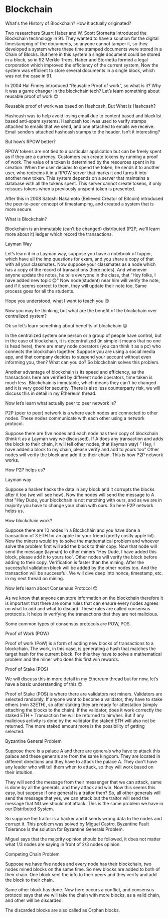 # Blockchain

What's the History of Blockchain? How it actually originated? 


Two researchers Stuart Haber and W. Scott Stornetta introduced the Blockchain technology in 91. They wanted to have a solution for the digital timestamping of the documents, so anyone cannot tamper it, so they developed a system where these time stamped documents were stored in a Chain of Blocks. But here in this system a single document could be stored in a block, so in 92 Merkle Trees, Haber and Stornetta formed a legal corporation which improved the efficiency of the current system, Now the system was efficient to store several documents in a single block, which was not the case in 91.  

In 2004 Hal Finney introduced “Reusable Proof of work”, so what is it? Why it was a game changer in the blockchain tech? Let’s learn something about reusable proof of work 😊 

Reusable proof of work was based on Hashcash, But What is Hashcash? 

Hashcash was to help avoid losing email due to content based and blacklist based anti-spam systems. Hashcash  tool was used to verify stamps attached to emails that we send, and one attached to emails we receive. Email senders attached hashcash stamps to the header.  Isn’t it interesting? 

But how’s RPOW better? 

RPOW tokens are not tied to a particular application but can be freely spent as if they are a currency.  Customers can create tokens by running a proof of work. The value of a token is determined by the resources spent in its creation. When the user decides to spend the token, he sends it to another user, who redeems it in a RPOW server that marks it and turns it into another new token. This system depends on a server that maintains a database with all the tokens spent. This server cannot create tokens, it only reissues tokens when a previously unspent token is presented. 

After this in 2008 Satoshi Nakamoto (Believed Creator of Bitcoin) introduced the peer-to-peer concept of timestamping, and created a system that is more secure.  

What is Blockchain? 

Blockchain is an immutable (can’t be changed) distributed (P2P, we’ll learn more about it) ledger which record the transactions. 

Layman Way 

Let’s learn it in a Layman way, suppose you have a notebook of topper, which have all the imp questions for exam, and you share a copy of that with all your classmates. Now suppose your classmates as a node which has a copy of the record of transactions (here notes). And whenever anyone update the notes, he tells everyone in the class, that “Hey folks, I have added new topic 😊" Now node(student) near him will verify the note, and if it seems correct to them, they will update their note too, Same process goes for all the students. 

Hope you understood, what I want to teach you 😊 

Now you may be thinking, but what are the benefit of the blockchain over centralized system?  

Ok so let’s learn something about benefits of blockchain 😊 

In the centralized system one person or a group of people have control, but in the case of blockchain, it is decentralized (in simple it means that no one is head here), there are many node operators (you can think it as a pc) who connects the blockchain together. Suppose you are using a social media app, and that company decides to suspend your account without even informing you, then? What can you do? So blockchain solves this problem. 

Another advantage of blockchain is its speed and efficiency, as the transactions here are verified by different node operators, time taken is much less. Blockchain is immutable, which means they can’t be changed and it is very good for security. There is also less counterparty risk, we will discuss this in detail in my Ethereum thread. 

Now let’s learn what actually peer to peer network is?  

P2P (peer to peer) network is a where each nodes are connected to other nodes. These nodes communicate with each other using a network protocol.  

Suppose there are five nodes and each node has their copy of blockchain (think it as a Layman way we discussed). If A does any transaction and adds the block to their chain, it will tell other nodes, that (layman way) " Hey, I have added a block to my chain, please verify and add to yours too" Other nodes will verify the block and add it to their chain. This is how P2P network works.  

How P2P helps us? 

Layman way 

Suppose a hacker hacks the data in any block and it corrupts the blocks after it too (we will see how). Now the nodes will send the message to A that "Hey Dude, your blockchain is not matching with ours, and as we are in majority you have to change your chain with ours. So here P2P network helps us. 

 

 

 

 

How blockchain work? 

Suppose there are 10 nodes in a Blockchain and you have done a transaction of 3 ETH for an apple for your friend (pretty costly apple lol). Now the miners would try to solve the mathematical problem and whoever solve the problem first will add the block to their copy. Now that node will send the message (layman) to other miners “Hey Dude, I have added this block, please add it to yours too”. Other nodes will verify the block before adding to their copy. Verification is faster than the mining. After the successful validation block will be added by the other nodes too. And the transaction will be successful. We will dive deep into nonce, timestamp, etc. in my next thread on mining. 

Now let’s learn about Consensus Protocol 😊 

As we know that anyone can store information on the blockchain therefore it is important that there are some rules that can ensure every nodes agrees on what to add and what to discard. These rules are called consensus protocols. It helps in verifying the transactions that they are not malicious. 

Some common types of consensus protocols are POW, POS. 

Proof of Work (POW) 

Proof of work (PoW) is a form of adding new blocks of transactions to a blockchain. The work, in this case, is generating a hash that matches the target hash for the current block. For this they have to solve a mathematical problem and the miner who does this first win rewards. 

Proof of Stake (POS) 

We will discuss this in more detail in my Ethereum thread but for now, let’s have a basic understanding of this 😊 

Proof of Stake (POS) is where there are validators not miners. Validators are selected randomly. If anyone want to become a validator, they have to stake ethers (min 32ETH), so after staking they are ready for attestation (simply attaching the blocks to the chain). If the validator, does it work correctly the staked ETH + Transaction fee will be returned to him/her. But if any malicious activity is done by the validator the staked ETH will also not be returned. The more staked amount more is the possibility of getting selected. 

Byzantine General Problem 

Suppose there is a palace A and there are generals who have to attack this palace and these generals are from the same kingdom. They are located in different directions and they have to attack the palace A. They don't have any leader who will tell them when to attack, so they will work based on their intuition. 

They will send the message from their messenger that we can attack, same is done by all the generals, and they attack and win. Now this seems this easy, but suppose if one general is a traitor then? So, all other generals will send the message that yes, we can attack but the traitor will send the message that NO we should not attack. This is the same problem we have in our Distributed System.  

So suppose the traitor is a hacker and it sends wrong data to the nodes and corrupt it. This problem was solved by Miguel Castro. Byzantine Fault Tolerance is the solution for Byzantine Generals Problem. 

Miguel says that the majority opinion should be followed, it does not matter what 1/3 nodes are saying in front of 2/3 nodes opinion. 

 

Competing Chain Problem 

Suppose we have five nodes and every node has their blockchain, two nodes mined blocks on the same time. So new blocks are added to both of their chain. One block sent the info to their peers and they verify and add the block to their chain.   

Same other block has done. Now here occurs a conflict, and consensus protocol says that we will take the chain with more blocks, as a valid chain, and other will be discarded. 

The discarded blocks are also called as Orphan blocks. 
